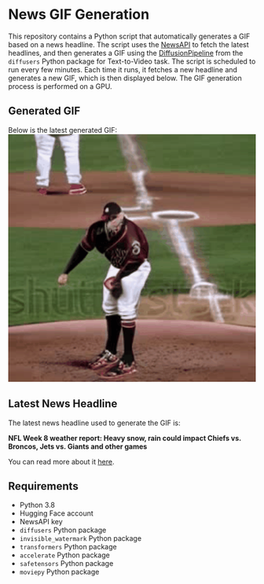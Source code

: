 # News GIF Generation
This repository contains a Python script that automatically generates a GIF based on a news headline. The script uses the [NewsAPI](https://newsapi.org/) to fetch the latest headlines, and then generates a GIF using the [DiffusionPipeline](https://github.com/huggingface/diffusers) from the `diffusers` Python package for Text-to-Video task.
The script is scheduled to run every few minutes. Each time it runs, it fetches a new headline and generates a new GIF, which is then displayed below. The GIF generation process is performed on a GPU.

## Generated GIF
Below is the latest generated GIF:
![Generated GIF](output.gif?raw=true&v=1698682251)

## Latest News Headline
The latest news headline used to generate the GIF is:

**NFL Week 8 weather report: Heavy snow, rain could impact Chiefs vs. Broncos, Jets vs. Giants and other games**

You can read more about it [here](https://www.cbssports.com/nfl/news/nfl-week-8-weather-report-heavy-snow-rain-could-impact-chiefs-vs-broncos-jets-vs-giants-and-other-games/).

## Requirements
- Python 3.8
- Hugging Face account
- NewsAPI key
- `diffusers` Python package
- `invisible_watermark` Python package
- `transformers` Python package
- `accelerate` Python package
- `safetensors` Python package
- `moviepy` Python package
